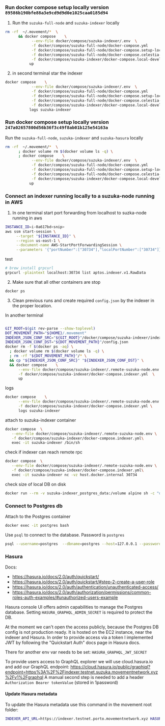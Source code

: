 ###  Run docker compose setup locally version `89586b190bfe88a3e9cd9d9d0e1025caa0185d94`
1.  Run the `suzuka-full-node` and `suzuka-indexer` locally
```bash
rm -rf  ~/.movement/*  \
      && docker compose    \
            --env-file docker/compose/suzuka-indexer/.env  \
            -f docker/compose/suzuka-full-node/docker-compose.yml       \
            -f docker/compose/suzuka-full-node/docker-compose.setup-local.yml      \
            -f docker/compose/suzuka-full-node/docker-compose.celestia-local.yml  \
            -f docker/compose/suzuka-indexer/docker-compose.local-development.indexer.yml  \
           up
```

2.  in second terminal star the indexer
```bash
docker compose    \
            --env-file docker/compose/suzuka-indexer/.env  \
            -f docker/compose/suzuka-full-node/docker-compose.yml       \
            -f docker/compose/suzuka-full-node/docker-compose.setup-local.yml      \
            -f docker/compose/suzuka-full-node/docker-compose.celestia-local.yml  \
            -f docker/compose/suzuka-indexer/docker-compose.local-development.indexer.yml  \
           logs suzuka-indexer
```

###  Run docker compose setup locally version `247a02657800d56b36f3c49f8ab01b125e54163a`

Run the `suzuka-full-node`, `suzuka-indexer` and `suzuka-hasura` locally
```bash
rm -rf  ~/.movement/*  \
      ; docker volume rm $(docker volume ls -q) \
      ; docker compose    \
            --env-file docker/compose/suzuka-indexer/.env  \
            -f docker/compose/suzuka-full-node/docker-compose.yml       \
            -f docker/compose/suzuka-full-node/docker-compose.setup-local.yml      \
            -f docker/compose/suzuka-full-node/docker-compose.celestia-local.yml  \
            -f docker/compose/suzuka-indexer/docker-compose.local-development.indexer.yml  \
           up
```

### Connect an indexer running locally to a suzuka-node running in AWS

1. In one terminal start port forwarding from localhost to suzka-node running in aws
```bash
INSTANCE_ID=i-0a617bd<snip>
aws ssm start-session \
     --target "${INSTANCE_ID}" \
     --region us-east-1 \
     --document-name AWS-StartPortForwardingSession \
     --parameters '{"portNumber":["30734"],"localPortNumber":["30734"]}'
```

test
```bash
# brew install grpcurl
grpcurl -plaintext localhost:30734 list aptos.indexer.v1.RawData
```

2. Make sure that all other containers are stop
```bash
docker ps
```

3. Clean previous runs and create required `config.json` by the indexer in the 
proper location.

In another terminal
```bash

GIT_ROOT=$(git rev-parse --show-toplevel)
DOT_MOVEMENT_PATH="${HOME}/.movement" 
INDEXER_JSON_CONF_SRC="${GIT_ROOT}"/docker/compose/suzuka-indexer/indexer-config.json
INDEXER_JSON_CONF_DST="${DOT_MOVEMENT_PATH}"/config.json
docker rm -f $(docker ps -aq) \
  ; docker volume rm $(docker volume ls -q) \
  ; rm -rf "${DOT_MOVEMENT_PATH}"/* \
  && cp "${INDEXER_JSON_CONF_SRC}" "${INDEXER_JSON_CONF_DST}" \
  && docker compose    \
      --env-file docker/compose/suzuka-indexer/.remote-suzuka-node.env  \
      -f docker/compose/suzuka-indexer/docker-compose.indexer.yml  \
      up
```

logs
```bash
docker compose    \
      --env-file docker/compose/suzuka-indexer/.remote-suzuka-node.env  \
      -f docker/compose/suzuka-indexer/docker-compose.indexer.yml \
      logs suzuka-indexer
```

attach to suzuka-indexer container
```bash
docker compose  \
   --env-file docker/compose/suzuka-indexer/.remote-suzuka-node.env \
   -f docker/compose/suzuka-indexer/docker-compose.indexer.yml\
   exec -it suzuka-indexer /bin/sh
```

check if indexer can reach remote rpc
```bash
docker compose  \
   --env-file docker/compose/suzuka-indexer/.remote-suzuka-node.env \
   -f docker/compose/suzuka-indexer/docker-compose.indexer.yml\
   exec -it suzuka-indexer nc -vz host.docker.internal 30734
```

check size of local DB on disk
```bash
docker run --rm -v suzuka-indexer_postgres_data:/volume alpine sh -c "du -sh /volume"
```

### Connect to Postgres db

Attach to the Postgres container
```bash
docker exec -it postgres bash
```

Use `psql` to connect to the database. Password is `postgres`
```bash
psql --username=postgres  --dbname=postgres --host=127.0.0.1 --password
```

### Hasura
Docs:
- https://hasura.io/docs/2.0/auth/quickstart/
- https://hasura.io/docs/2.0/auth/quickstart/#step-2-create-a-user-role
- https://hasura.io/docs/2.0/auth/authentication/unauthenticated-access/
- https://hasura.io/docs/2.0/auth/authorization/permissions/common-roles-auth-examples/#unauthorized-users-example

Hasura console UI offers admin capabilities to manage the Postgres database.
Setting `HASURA_GRAPHQL_ADMIN_SECRET` is required to protect the DB.

At the moment we can't open the access publicly, because the Postgres DB config is not
production ready. It is hosted on the EC2 instance, near the indexer and Hasura.
In order to provide access via a token I implemented JWT by following the "Quickstart Auth"
docs page in Hasura docs.

There for another env var needs to be set: `HASURA_GRAPHQL_JWT_SECRET`

To provide users access to GraphQL explorer we will use  cloud.hasura.io and
add our GraphQL endpoint: https://cloud.hasura.io/public/graphiql?endpoint=https%3A%2F%2Findexer.testnet.suzuka.movementnetwork.xyz%2Fv1%2Fgraphql
A manual second step is needed to add a header `Authorization Bearer tokenValue`
(stored in 1password)

#### Update Hasura metadata
To update the Hasura metadata use this command in the movement root folder:


```bash
INDEXER_API_URL=https://indexer.testnet.porto.movementnetwork.xyz HASURA_ADMIN_AUTH_KEY=<auth key> POSTGRES_DB_URL=postgres://<login>:<password>@<host>:5432/postgres cargo run -p suzuka-indexer-service --bin load_metadata
```